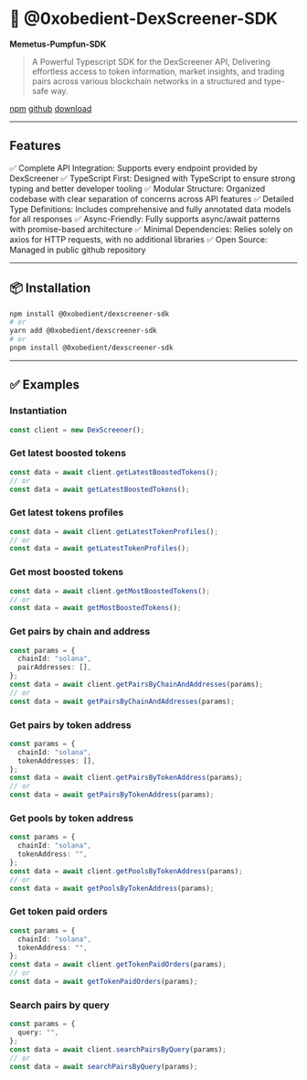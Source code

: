 # 🚀 @0xobedient-DexScreener-SDK

**Memetus-Pumpfun-SDK**

> A Powerful Typescript SDK for the DexScreener API, Delivering effortless access to token information, market insights, and trading pairs across various blockchain networks in a structured and type-safe way.

[npm](https://www.npmjs.com/package/@0xobedient/dexscreener-sdk)
[github](https://github.com/0xobedient/dexscreener-sdk)
[download](https://github.com/0xobedient/dexscreener-sdk/releases)

---

## Features

✅ Complete API Integration: Supports every endpoint provided by DexScreener
✅ TypeScript First: Designed with TypeScript to ensure strong typing and better developer tooling
✅ Modular Structure: Organized codebase with clear separation of concerns across API features
✅ Detailed Type Definitions: Includes comprehensive and fully annotated data models for all responses
✅ Async-Friendly: Fully supports async/await patterns with promise-based architecture
✅ Minimal Dependencies: Relies solely on axios for HTTP requests, with no additional libraries
✅ Open Source: Managed in public github repository

---

## 📦 Installation

```bash
npm install @0xobedient/dexscreener-sdk
# or
yarn add @0xobedient/dexscreener-sdk
# or
pnpm install @0xobedient/dexscreener-sdk
```

---

## ✅ Examples

### Instantiation

```typescript
const client = new DexScreener();
```

### Get latest boosted tokens

```typescript
const data = await client.getLatestBoostedTokens();
// or
const data = await getLatestBoostedTokens();
```

### Get latest tokens profiles

```typescript
const data = await client.getLatestTokenProfiles();
// or
const data = await getLatestTokenProfiles();
```

### Get most boosted tokens

```typescript
const data = await client.getMostBoostedTokens();
// or
const data = await getMostBoostedTokens();
```

### Get pairs by chain and address

```typescript
const params = {
  chainId: "solana",
  pairAddresses: [],
};
const data = await client.getPairsByChainAndAddresses(params);
// or
const data = await getPairsByChainAndAddresses(params);
```

### Get pairs by token address

```typescript
const params = {
  chainId: "solana",
  tokenAddresses: [],
};
const data = await client.getPairsByTokenAddress(params);
// or
const data = await getPairsByTokenAddress(params);
```

### Get pools by token address

```typescript
const params = {
  chainId: "solana",
  tokenAddress: "",
};
const data = await client.getPoolsByTokenAddress(params);
// or
const data = await getPoolsByTokenAddress(params);
```

### Get token paid orders

```typescript
const params = {
  chainId: "solana",
  tokenAddress: "",
};
const data = await client.getTokenPaidOrders(params);
// or
const data = await getTokenPaidOrders(params);
```

### Search pairs by query

```typescript
const params = {
  query: "",
};
const data = await client.searchPairsByQuery(params);
// or
const data = await searchPairsByQuery(params);
```
